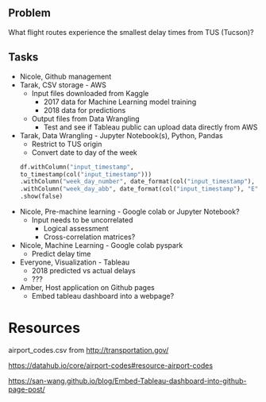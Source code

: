 ## Problem
What flight routes experience the smallest delay times from TUS (Tucson)?

## Tasks
* Nicole, Github management
* Tarak, CSV storage - AWS
    * Input files downloaded from Kaggle
        * 2017 data for Machine Learning model training
        * 2018 data for predictions
    * Output files from Data Wrangling
        * Test and see if Tableau public can upload data directly from AWS
* Tarak, Data Wrangling - Jupyter Notebook(s), Python, Pandas
    * Restrict to TUS origin
    * Convert date to day of the week
    ```python
    df.withColumn("input_timestamp",
    to_timestamp(col("input_timestamp")))
    .withColumn("week_day_number", date_format(col("input_timestamp"), "u"))
    .withColumn("week_day_abb", date_format(col("input_timestamp"), "E"))
    .show(false)
    ```
* Nicole, Pre-machine learning - Google colab or Jupyter Notebook?
    * Input needs to be uncorrelated
        * Logical assessment
        * Cross-correlation matrices?
* Nicole, Machine Learning - Google colab pyspark
    * Predict delay time
* Everyone, Visualization - Tableau
    * 2018 predicted vs actual delays
    * ???
* Amber, Host application on Github pages
    * Embed tableau dashboard into a webpage?
    
# Resources   
airport_codes.csv from http://transportation.gov/

https://datahub.io/core/airport-codes#resource-airport-codes

https://san-wang.github.io/blog/Embed-Tableau-dashboard-into-github-page-post/